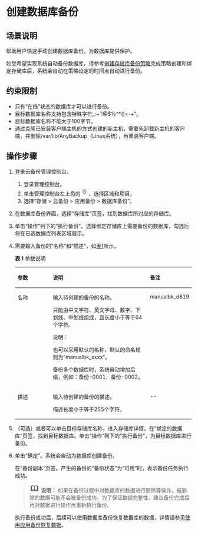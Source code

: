 # 创建数据库备份<a name="cbr_03_0132"></a>

## 场景说明<a name="section1930672463817"></a>

帮助用户快速手动创建数据库备份，为数据库提供保护。

如您希望实现系统自动备份数据库，请参考[创建存储库备份策略](创建存储库备份策略.md)完成策略创建和绑定存储库后，系统会自动在策略设定的时间点自动进行备份。

## 约束限制<a name="section133061124143811"></a>

-   只有“在线”状态的数据库才可以进行备份。
-   目标数据库名称支持包含特殊字符\_:\~\`!@$%^\*\(\)=-+",.
-   目标数据库名称不能大于100字节。
-   通过克隆已安装客户端主机的方式创建的新主机，需要先卸载新主机的客户端，并删除/var/lib/AnyBackup（Linux系统），再重装客户端。

## 操作步骤<a name="section13306124143813"></a>

1.  登录云备份管理控制台。
    1.  登录管理控制台。
    2.  单击管理控制台左上角的![](figures/icon-region-4.png)，选择区域和项目。
    3.  选择“存储 \> 云备份 \> 应用备份 \> 数据库备份”。

2.  在数据库备份界面，选择“存储库”页签，找到数据库所对应的存储库。
3.  单击“操作”列下的“执行备份”。选择绑定存储库上需要备份的数据库，勾选后将在已选数据库列表区域展示。
4.  需要输入备份的“名称“和“描述“，如[表1](#table183076249386)所示。

    **表 1**  参数说明

    <a name="table183076249386"></a>
    <table><thead align="left"><tr id="row1230772419389"><th class="cellrowborder" valign="top" width="21.240000000000002%" id="mcps1.2.4.1.1"><p id="p16307162473810"><a name="p16307162473810"></a><a name="p16307162473810"></a>参数</p>
    </th>
    <th class="cellrowborder" valign="top" width="56.96%" id="mcps1.2.4.1.2"><p id="p1307124123819"><a name="p1307124123819"></a><a name="p1307124123819"></a>说明</p>
    </th>
    <th class="cellrowborder" valign="top" width="21.8%" id="mcps1.2.4.1.3"><p id="p23076241386"><a name="p23076241386"></a><a name="p23076241386"></a>备注</p>
    </th>
    </tr>
    </thead>
    <tbody><tr id="row143071824173816"><td class="cellrowborder" valign="top" width="21.240000000000002%" headers="mcps1.2.4.1.1 "><p id="p9307152413381"><a name="p9307152413381"></a><a name="p9307152413381"></a>名称</p>
    </td>
    <td class="cellrowborder" valign="top" width="56.96%" headers="mcps1.2.4.1.2 "><p id="p5307142493812"><a name="p5307142493812"></a><a name="p5307142493812"></a>输入待创建的备份的名称。</p>
    <p id="p63071124193810"><a name="p63071124193810"></a><a name="p63071124193810"></a>只能由中文字符、英文字母、数字、下划线、中划线组成，且长度小于等于64个字符。</p>
    <div class="note" id="note5307102410388"><a name="note5307102410388"></a><a name="note5307102410388"></a><span class="notetitle"> 说明： </span><div class="notebody"><p id="p14307224183819"><a name="p14307224183819"></a><a name="p14307224183819"></a>也可以采用默认的名称，默认的命名规则为“manualbk_xxxx”。</p>
    <p id="p173075248380"><a name="p173075248380"></a><a name="p173075248380"></a>备份多个数据库时，系统自动增加后缀，例如：备份-0001，备份-0002。</p>
    </div></div>
    </td>
    <td class="cellrowborder" valign="top" width="21.8%" headers="mcps1.2.4.1.3 "><p id="p7307172433819"><a name="p7307172433819"></a><a name="p7307172433819"></a>manualbk_d819</p>
    </td>
    </tr>
    <tr id="row63071224123820"><td class="cellrowborder" valign="top" width="21.240000000000002%" headers="mcps1.2.4.1.1 "><p id="p5307124143814"><a name="p5307124143814"></a><a name="p5307124143814"></a>描述</p>
    </td>
    <td class="cellrowborder" valign="top" width="56.96%" headers="mcps1.2.4.1.2 "><p id="p183071124143813"><a name="p183071124143813"></a><a name="p183071124143813"></a>输入待创建的备份的描述。</p>
    <p id="p930722418380"><a name="p930722418380"></a><a name="p930722418380"></a>描述长度小于等于255个字符。</p>
    </td>
    <td class="cellrowborder" valign="top" width="21.8%" headers="mcps1.2.4.1.3 "><p id="p1830716241383"><a name="p1830716241383"></a><a name="p1830716241383"></a>--</p>
    </td>
    </tr>
    </tbody>
    </table>

5.  （可选）或者可以单击目标存储库名称，进入存储库详情。在“绑定的数据库“页签，找到目标数据库。单击“操作”列下的“执行备份”，为目标数据库进行备份。
6.  单击“确定”。系统会自动为数据库创建备份。

    在“备份副本“页签，产生的备份的“备份状态”为“可用”时，表示备份任务执行成功。

    >![](public_sys-resources/icon-note.gif) **说明：** 
    >如果在备份过程中对数据库的数据进行删除等操作，被删除的数据可能不会被备份成功。为了保证数据完整性，建议备份完成后再对数据进行操作再重新执行备份。

    执行备份成功后，后续可以使用数据库备份恢复数据库的数据，详情请参见[使用应用备份恢复数据](使用应用备份恢复数据-0.md)。


